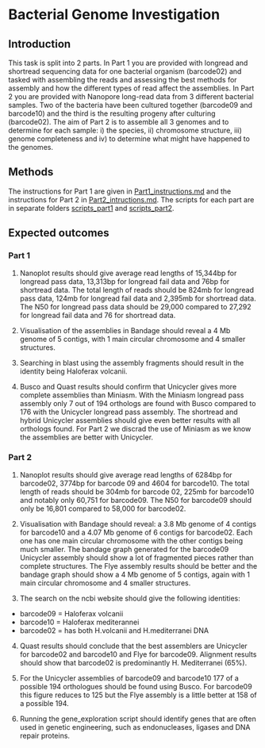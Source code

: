 # Bacterial Genome Investigation

## Introduction
This task is split into 2 parts. In Part 1 you are provided with longread and shortread sequencing data for one bacterial organism (barcode02) and tasked with assembling the reads and assessing the best methods for assembly and how the different types of read affect the assemblies. In Part 2 you are provided with Nanopore long-read data from 3 different bacterial samples. Two of the bacteria have been cultured together (barcode09 and barcode10) and the third is the resulting progeny after culturing (barcode02). The aim of Part 2 is to assemble all 3 genomes and to determine for each sample: i) the species, ii) chromosome structure, iii) genome completeness and iv) to determine what might have happened to the genomes. 

## Methods
The instructions for Part 1 are given in [Part1_instructions.md](Part1_instrcutions.md) and the instructions for Part 2 in [Part2_intructions.md](Part2_instructions.md). The scripts for each part are in separate folders [scripts_part1](scripts_part1) and [scripts_part2](scripts_part2). 

## Expected outcomes

### Part 1
1) Nanoplot results should give average read lengths of 15,344bp for longread pass data, 13,313bp for longread fail data and 76bp for shortread data. The total length of reads should be 824mb for longread pass data, 124mb for longread fail data and 2,395mb for shortread data. The N50 for longread pass data  should be 29,000 compared to 27,292 for longread fail data and 76 for shortread data.

2) Visualisation of the assemblies in Bandage should reveal a 4 Mb genome of 5 contigs, with 1 main circular chromosome and 4 smaller structures. 

3) Searching in blast using the assembly fragments should result in the identity being Haloferax volcanii. 

4) Busco and Quast results should confirm that Unicycler gives more complete assemblies than Miniasm. With the Miniasm longread pass assembly only 7 out of 194 orthologs are found with Busco compared to 176 with the Unicycler longread pass assembly. The shortread and hybrid Unicycler assemblies should give even better results with all orthologs found. For Part 2 we discrad the use of Miniasm as we know the assemblies are better with Unicycler.


### Part 2
1) Nanoplot results should give average read lengths of 6284bp for barcode02, 3774bp for barcode 09 and 4604 for barcode10. The total length of reads should be 304mb for barcode 02, 225mb for barcode10 and notably only 60,751 for barcode09. The N50 for barcode09 should only be 16,801 compared to 58,000 for barcode02.

2) Visualisation with Bandage should reveal: a 3.8 Mb genome of 4 contigs for barcode10 and a 4.07 Mb genome of 6 contigs for barcode02. Each one has one main circular chromosome with the other contigs being much smaller. The bandage graph generated for the barcode09 Unicycler assembly should show a lot of fragmented pieces rather than complete structures. The Flye assembly results should be better and the bandage graph should show a 4 Mb genome of 5 contigs, again with 1 main circular chromosome and 4 smaller structures.

3) The search on the ncbi website should give the following identities:
- barcode09 = Haloferax volcanii
- barcode10 = Haloferax mediterannei
- barcode02 = has both H.volcanii and H.mediterranei DNA

4) Quast results should conclude that the best assemblers are Unicycler for barcode02 and barcode10 and Flye for barcode09. Alignment results should show that barcode02 is predominantly H. Mediterranei (65%).

5) For the Unicycler assemblies of barcode09 and barcode10 177 of a possible 194 orthologues should be found using Busco. For barcode09 this figure reduces to 125 but the Flye assembly is a little better at 158 of a possible 194. 

6) Running the gene_exploration script should identify genes that are often used in genetic engineering, such as endonucleases, ligases and DNA repair proteins. 

